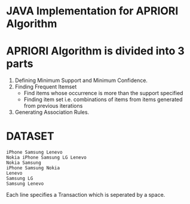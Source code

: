 JAVA Implementation for APRIORI Algorithm
===

APRIORI Algorithm is divided into 3 parts
===
1. Defining Minimum Support and Minimum Confidence.
2. Finding Frequent Itemset
   * Find items whose occurrence is more than the support specified
   * Finding item set i.e. combinations of items from items generated from previous iterations
3. Generating Association Rules.

DATASET
====
```
iPhone Samsung Lenevo
Nokia iPhone Samsung LG Lenevo
Nokia Samsung
iPhone Samsung Nokia
Lenevo
Samsung LG
Samsung Lenevo
```
Each line specifies a Transaction which is seperated by a space.
